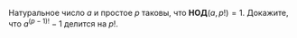 Натуральное число $a$ и простое $p$ таковы, что <b>НОД</b>$(a,p!)=1$. Докажите, что  ${{a}^{(p-1)!}}-1$ делится на $p!$.